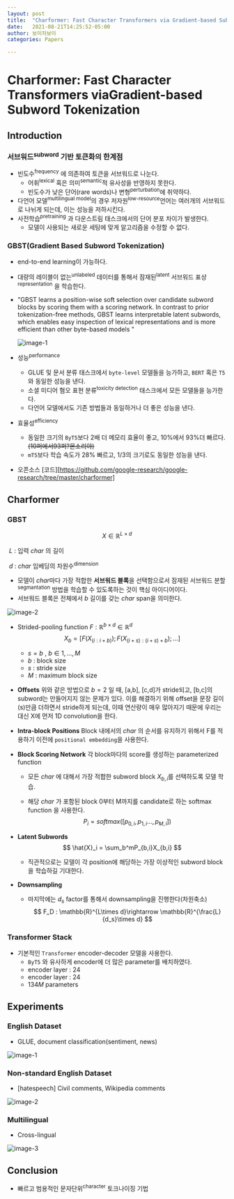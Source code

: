 ```yaml
---
layout: post
title:  "Charformer: Fast Character Transformers via Gradient-based Subword Tokenization"
date:   2021-08-21T14:25:52-05:00
author: 보이차보이
categories: Papers

---
```


# Charformer: Fast Character Transformers viaGradient-based Subword Tokenization

## Introduction

### 서브워드<sup>subword</sup> 기반 토큰화의 한계점

- 빈도수<sup>frequency</sup>  에 의존하여 토큰을 서브워드로 나눈다. 
  - 어휘<sup>lexical</sup> 혹은 의미<sup>semantic</sup>적 유사성을 반영하지 못한다. 
  - 빈도수가 낮은 단어(rare words)나 변형<sup>perturbation</sup>에 취약하다. 
- 다언어 모델<sup>multilingual model</sup>의 경우 저자원<sup>low-resource</sup>언어는 여러개의 서브워드로 나뉘게 되는데, 이는 성능을 저하시킨다. 
- 사전학습<sup>pretraining</sup> 과 다운스트림 태스크에서의 단어 분포 차이가 발생한다. 
  - 모델이 사용되는 새로운 세팅에 맞게 알고리즘을 수정할 수 없다. 

### GBST(Gradient Based Subword Tokenization)

- end-to-end learning이 가능하다. 

- 대량의 레이블이 없는<sup>unlabeled</sup> 데이터를 통해서 잠재된<sup>latent</sup> 서브워드 표상<sup>representation</sup> 을 학습한다. 

- "GBST  learns  a  position-wise soft selection over candidate subword blocks by scoring them with a scoring network. In contrast to prior tokenization-free methods, GBST learns interpretable latent subwords, which enables easy inspection of lexical representations and is more efficient than other byte-based models "

  ![image-1](/_posts/img/Charformer-1.png)

- 성능<sup>performance</sup>

  - GLUE 및 문서 분류 태스크에서 `byte-level` 모델들을 능가하고, `BERT` 혹은 `T5`와 동일한 성능을 낸다.
  - 소셜 미디어 혐오 표현 분류<sup>toxicity detection</sup> 태스크에서 모든 모델들을 능가한다. 
  - 다언어 모델에서도 기존 방법들과 동일하거나 더 좋은 성능을 낸다. 

- 효율성<sup>efficiency</sup>

  - 동일한 크기의 `ByT5`보다 2배 더 메모리 효율이 좋고, 10%에서 93%더 빠르다.~~(10퍼에서93퍼?몬소리야)~~ 
  - `mT5`보다 학습 속도가 28% 빠르고, 1/3의 크기로도 동일한 성능을 낸다. 

- 오픈소스 [코드][https://github.com/google-research/google-research/tree/master/charformer]

## Charformer

### GBST

$$
X\in\mathbb{R}^{L\times d}
$$

​	$L$ : 입력 $char$ 의 길이

​	$d$ : $char$ 임베딩의 차원수<sup>dimension</sup>

- 모델이 $char$마다 가장 적합한 **서브워드 블록**을 선택함으로서 잠재된 서브워드 분할<sup>segmantation</sup> 방법을 학습할 수 있도록하는 것이 핵심 아이디어이다. 
- 서브워드 블록은 전체에서 $b$ 길이를 갖는 $char$ span을 의미한다. 

![image-2](/_posts/img/charformer-2.png)

- Strided-pooling function $F : \mathbb{R}^{b\times d}\in\mathbb{R}^d$
  $$
  X_b = [F(X_{(i:i+b)}); F(X_{(i+s):(i+s)+b});...]
  $$

  - $s = b$ , $b\in1,...,M$
  - $b$ : block size
  - $s$ : stride size
  - $M$ : maximum block size

- **Offsets** 위와 같은 방법으로 $b=2$ 일 때, [a,b], [c,d]가 stride되고, [b,c]의 subword는 만들어지지 않는 문제가 있다. 이를 해결하기 위해 offset을 문장 길이(s)만큼 더하면서 stride하게 되는데, 이때 연산량이 매우 많아지기 때문에 우리는 대신 X에 먼저 1D convolution을 한다. 

- **Intra-block Positions** Block 내에서의 $char$ 의 순서를 유지하기 위해서 F를 적용하기 이전에 `positional embedding`을 사용한다. 

- **Block Scoring Network** 각 block마다의 score를 생성하는 parameterized function

  - 모든 $char$ 에 대해서 가장 적합한 subword block $X_{b,i}$를 선택하도록 모델 학습.

  - 해당 $char$ 가 포함된 block 0부터 M까지를 candidate로 하는 softmax function 을 사용한다. 
    $$
    P_i = softmax([p_{0,i}, p_{1,i}...,p_{M,i}])
    $$

- **Latent Subwords**
  $$
  \hat{X}_i = \sum_b^mP_{b,i}X_{b,i}
  $$

  - 직관적으로는 모델이 각 position에 해당하는 가장 이상적인 subword block을 학습하길 기대한다.

- **Downsampling**

  - 마지막에는 $d_s$ factor를 통해서 downsampling을 진행한다(차원축소)
    $$
    F_D : \mathbb{R}^{L\times d}\rightarrow \mathbb{R}^{\frac{L}{d_s}\times d}
    $$

### Transformer Stack

- 기본적인 `Transformer` encoder-decoder 모델을 사용한다.  
  - `ByT5` 와 유사하게 encoder에 더 많은 parameter를 배치하였다. 
  - encoder layer : 24
  - encoder layer : 24
  - $134M$ parameters

## Experiments

### English Dataset

- GLUE, document classification(sentiment, news)

![image-1](/_posts/img/charformer-3.png)

### Non-standard English Dataset

- [hatespeech] Civil comments, Wikipedia comments

![image-2](/_posts/img/charformer-4.png)

### Multilingual

- Cross-lingual 

![image-3](/_posts/img/charformer-5.png)

## Conclusion

- 빠르고 범용적인 문자단위<sup>character</sup> 토크나이징 기법
